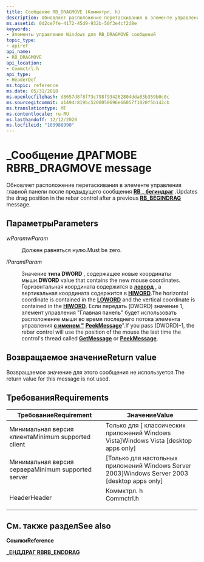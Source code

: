 ```yaml
---
title: Сообщение RB_DRAGMOVE (Коммктрл. h)
description: Обновляет расположение перетаскивания в элементе управления главной панели после предыдущего \_ сообщения RB бегиндраг.
ms.assetid: 0d2ce7fe-4172-45d9-932b-50f3e4cf2d8e
keywords:
- Элементы управления Windows для RB_DRAGMOVE сообщений
topic_type:
- apiref
api_name:
- RB_DRAGMOVE
api_location:
- Commctrl.h
api_type:
- HeaderDef
ms.topic: reference
ms.date: 05/31/2018
ms.openlocfilehash: d8657d8f8f73c798f934262804dda83b359b0c0c
ms.sourcegitcommit: a1494c819bc5200050696e66057f1020f5b142cb
ms.translationtype: MT
ms.contentlocale: ru-RU
ms.lasthandoff: 12/12/2020
ms.locfileid: "103988990"
---
```

# <a name="rb_dragmove-message"></a><span data-ttu-id="d46b0-104">\_Сообщение ДРАГМОВЕ RB</span><span class="sxs-lookup"><span data-stu-id="d46b0-104">RB\_DRAGMOVE message</span></span>

<span data-ttu-id="d46b0-105">Обновляет расположение перетаскивания в элементе управления главной панели после предыдущего сообщения [**RB \_ бегиндраг**](rb-begindrag.md) .</span><span class="sxs-lookup"><span data-stu-id="d46b0-105">Updates the drag position in the rebar control after a previous [**RB\_BEGINDRAG**](rb-begindrag.md) message.</span></span>

## <a name="parameters"></a><span data-ttu-id="d46b0-106">Параметры</span><span class="sxs-lookup"><span data-stu-id="d46b0-106">Parameters</span></span>

<dl> <dt>

<span data-ttu-id="d46b0-107">*wParam*</span><span class="sxs-lookup"><span data-stu-id="d46b0-107">*wParam*</span></span> 
</dt> <dd>

<span data-ttu-id="d46b0-108">Должен равняться нулю.</span><span class="sxs-lookup"><span data-stu-id="d46b0-108">Must be zero.</span></span>

</dd> <dt>

<span data-ttu-id="d46b0-109">*lParam*</span><span class="sxs-lookup"><span data-stu-id="d46b0-109">*lParam*</span></span> 
</dt> <dd>

<span data-ttu-id="d46b0-110">Значение **типа DWORD** , содержащее новые координаты мыши.</span><span class="sxs-lookup"><span data-stu-id="d46b0-110">**DWORD** value that contains the new mouse coordinates.</span></span> <span data-ttu-id="d46b0-111">Горизонтальная координата содержится в [**ловорд**](/previous-versions/windows/desktop/legacy/ms632659(v=vs.85)) , а вертикальная координата содержится в [**HIWORD**](/previous-versions/windows/desktop/legacy/ms632657(v=vs.85)).</span><span class="sxs-lookup"><span data-stu-id="d46b0-111">The horizontal coordinate is contained in the [**LOWORD**](/previous-versions/windows/desktop/legacy/ms632659(v=vs.85)) and the vertical coordinate is contained in the [**HIWORD**](/previous-versions/windows/desktop/legacy/ms632657(v=vs.85)).</span></span> <span data-ttu-id="d46b0-112">Если передать (DWORD) значение 1, элемент управления "Главная панель" будет использовать расположение мыши во время последнего потока элемента управления [**с именем "**](/windows/desktop/api/winuser/nf-winuser-getmessage) [**PeekMessage**](/windows/desktop/DevNotes/-peekmessage)".</span><span class="sxs-lookup"><span data-stu-id="d46b0-112">If you pass (DWORD)-1, the rebar control will use the position of the mouse the last time the control's thread called [**GetMessage**](/windows/desktop/api/winuser/nf-winuser-getmessage) or [**PeekMessage**](/windows/desktop/DevNotes/-peekmessage).</span></span>

</dd> </dl>

## <a name="return-value"></a><span data-ttu-id="d46b0-113">Возвращаемое значение</span><span class="sxs-lookup"><span data-stu-id="d46b0-113">Return value</span></span>

<span data-ttu-id="d46b0-114">Возвращаемое значение для этого сообщения не используется.</span><span class="sxs-lookup"><span data-stu-id="d46b0-114">The return value for this message is not used.</span></span>

## <a name="requirements"></a><span data-ttu-id="d46b0-115">Требования</span><span class="sxs-lookup"><span data-stu-id="d46b0-115">Requirements</span></span>



| <span data-ttu-id="d46b0-116">Требование</span><span class="sxs-lookup"><span data-stu-id="d46b0-116">Requirement</span></span> | <span data-ttu-id="d46b0-117">Значение</span><span class="sxs-lookup"><span data-stu-id="d46b0-117">Value</span></span> |
|-------------------------------------|---------------------------------------------------------------------------------------|
| <span data-ttu-id="d46b0-118">Минимальная версия клиента</span><span class="sxs-lookup"><span data-stu-id="d46b0-118">Minimum supported client</span></span><br/> | <span data-ttu-id="d46b0-119">Только для \[ классических приложений Windows Vista\]</span><span class="sxs-lookup"><span data-stu-id="d46b0-119">Windows Vista \[desktop apps only\]</span></span><br/>                                        |
| <span data-ttu-id="d46b0-120">Минимальная версия сервера</span><span class="sxs-lookup"><span data-stu-id="d46b0-120">Minimum supported server</span></span><br/> | <span data-ttu-id="d46b0-121">\[Только для настольных приложений Windows Server 2003\]</span><span class="sxs-lookup"><span data-stu-id="d46b0-121">Windows Server 2003 \[desktop apps only\]</span></span><br/>                                  |
| <span data-ttu-id="d46b0-122">Header</span><span class="sxs-lookup"><span data-stu-id="d46b0-122">Header</span></span><br/>                   | <dl> <span data-ttu-id="d46b0-123"><dt>Коммктрл. h</dt></span><span class="sxs-lookup"><span data-stu-id="d46b0-123"><dt>Commctrl.h</dt></span></span> </dl> |



## <a name="see-also"></a><span data-ttu-id="d46b0-124">См. также раздел</span><span class="sxs-lookup"><span data-stu-id="d46b0-124">See also</span></span>

<dl> <dt>

<span data-ttu-id="d46b0-125">**Ссылки**</span><span class="sxs-lookup"><span data-stu-id="d46b0-125">**Reference**</span></span>
</dt> <dt>

[<span data-ttu-id="d46b0-126">**\_ЕНДДРАГ RB**</span><span class="sxs-lookup"><span data-stu-id="d46b0-126">**RB\_ENDDRAG**</span></span>](rb-enddrag.md)
</dt> </dl>

 

